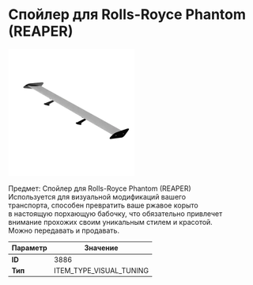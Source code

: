 # Спойлер для Rolls-Royce Phantom (REAPER)

![Item Image](../img/3886.webp?raw=true)

Предмет: Спойлер для Rolls-Royce Phantom (REAPER)<br>Используется для визуальной модификаций вашего<br>транспорта, способен превратить ваше ржавое корыто<br>в настоящую порхающую бабочку, что обязательно привлечет<br>внимание прохожих своим уникальным стилем и красотой.<br>Можно передавать и продавать.


| Параметр | Значение |
|----------|----------|
| **ID** | 3886 |
| **Тип** | ITEM_TYPE_VISUAL_TUNING |

